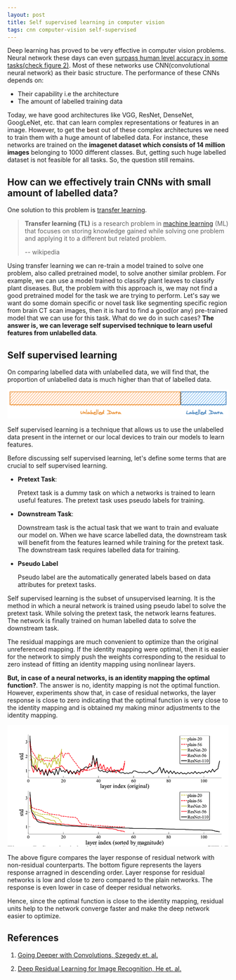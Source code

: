 ```yaml
---
layout: post
title: Self supervised learning in computer vision
tags: cnn computer-vision self-supervised 
---
```




Deep learning has proved to be very effective in computer vision problems. Neural network these days can even [surpass human level accuracy in some tasks(check figure 2)](https://arxiv.org/pdf/1706.06969.pdf). Most of these networks use CNN(convolutional neural network) as their basic structure. The performance of these CNNs depends on:  

- Their capability i.e the architecture
- The amount of labelled training data

Today, we have good architectures like VGG, ResNet, DenseNet, GoogLeNet, etc. that can learn complex representations or features in an image. However, to get the best out of these complex architectures we need to train them with a huge amount of labelled data.  For instance, these networks are trained on the **imagenet dataset which consists of 14 million images** belonging to 1000 different classes. But, getting such huge labelled dataset is not feasible for all tasks. So, the question still remains.

## How can we effectively train CNNs with small amount of labelled data?

One solution to this problem is [transfer learning](https://en.wikipedia.org/wiki/Transfer_learning).

> **Transfer learning (TL)** is a research problem in [machine learning](https://en.wikipedia.org/wiki/Machine_learning) (ML) that focuses on storing knowledge gained while solving one problem and applying it to a different but related problem.
>
> -- wikipedia

Using transfer learning we can re-train a model trained to solve one problem, also called pretrained model, to solve another similar problem. For example, we can use a model trained to classify plant leaves to classify plant diseases. But, the problem with this approach is, we may not find a good pretrained model for the task we are trying to perform. Let's say we want do some domain specific or novel task like segmenting specific region from brain CT scan images, then it is hard to find a good(or any)  pre-trained model that we can use for this task. What do we do in such cases? **The answer is, we can leverage self supervised technique to learn useful features from unlabelled data**.



## Self supervised learning

On comparing labelled data with unlabelled data, we will find that, the proportion of unlabelled data is much higher than that of labelled data. 

![data_in_internet](../images/2021-05-25-ssl-cv/data_in_internet.png)

Self supervised learning is a technique that allows us to use the unlabelled data present in the internet or our local devices to train our models to learn features. 

Before discussing self supervised learning, let's define some terms that are crucial to self supervised learning.

- **Pretext Task**:   

  Pretext task is a dummy task on which a networks is trained to learn useful features. The pretext task uses pseudo labels for training.

- **Downstream Task**:

  Downstream task is the actual task that we want to train and evaluate our model on. When we have scarce labelled data, the downstream task will benefit from the features learned while training for the pretext task. The downstream task requires labelled data for training.  

- **Pseudo Label**

  Pseudo label are the automatically generated labels based on data attributes for pretext tasks. 

Self supervised learning is the subset of unsupervised learning. It is the method in which a neural network is trained using pseudo label to solve the pretext task. While solving the pretext task, the network learns features. The network is finally trained on human labelled data to solve the downstream task.



The <authors hypothesize that the> residual mappings are much convenient to optimize than the original unreferenced mapping. If the identity mapping were optimal, then it is easier for the network to simply push the weights corresponding to the residual to zero instead of fitting an identity mapping using nonlinear layers.



**But, in case of a neural networks, is an identity mapping the optimal function?**. The answer is no, identity mapping is not the optimal function. However, experiments show that, in case of residual networks, the layer response is close to zero indicating that the optimal function is very close to the identity mapping and is obtained my making minor adjustments to the identity mapping.  

![Layer response in deep residual networks](/images/2021-03-10-resnet/layer-response.png)



The above figure compares the layer response of  residual network with non-residual counterparts. The bottom figure represents the layers response arragned in descending order. Layer response for residual networks is low and close to zero compared to the plain networks. The response is even lower in case of deeper residual networks. 



Hence, since the optimal function is close to the identity mapping, residual units help to the network converge faster and make the deep network easier to optimize. 



## References

1. [Going Deeper with Convolutions, Szegedy et. al.](https://static.googleusercontent.com/media/research.google.com/en//pubs/archive/43022.pdf)

2. [Deep Residual Learning for Image Recognition, He et. al.](https://arxiv.org/pdf/1512.03385.pdf)
